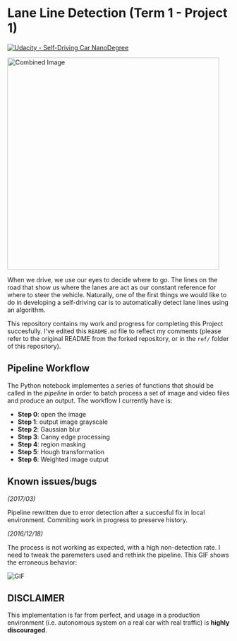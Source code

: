 # Lane Line Detection (Term 1 - Project 1)
[![Udacity - Self-Driving Car NanoDegree](https://s3.amazonaws.com/udacity-sdc/github/shield-carnd.svg)](http://www.udacity.com/drive)

<img src="laneLines_thirdPass.jpg" width="480" alt="Combined Image" />

When we drive, we use our eyes to decide where to go. The lines on the road that show us where the lanes are act as our constant reference for where to steer the vehicle. Naturally, one of the first things we would like to do in developing a self-driving car is to automatically detect lane lines using an algorithm.

This repository contains my work and progress for completing this Project succesfully. I've edited this `README.md` file to reflect my comments (please refer to the original README from the forked repository, or in the `ref/` folder of this repository).

## Pipeline Workflow

The Python notebook implementes a series of functions that should be called in the *pipeline* in order to batch process a set of image and video files and produce an output. The workflow I currently have is:

* **Step 0**: open the image
* **Step 1**: output image grayscale
* **Step 2**: Gaussian blur
* **Step 3**: Canny edge processing
* **Step 4**: region masking
* **Step 5**: Hough transformation
* **Step 6**: Weighted image output

## Known issues/bugs

*(2017/03)*

Pipeline rewritten due to error detection after a succesful fix in local environment. Commiting work in progress to preserve history.

*(2016/12/18)*

The process is not working as expected, with a high non-detection rate. I need to tweak the paremeters used and rethink the pipeline. This GIF shows the erroneous behavior:

![GIF](https://gtoran.github.io/repository-assets/udacity-sdcnd-t1p1-lane-line-detection/first-try-lane-detection-error.gif)

## DISCLAIMER

This implementation is far from perfect, and usage in a production environment (i.e. autonomous system on a real car with real traffic) is **highly discouraged**.